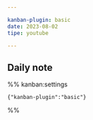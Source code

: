 ```yaml
---

kanban-plugin: basic
date: 2023-08-02
tipe: youtube

---
```


## Daily note





%% kanban:settings
```
{"kanban-plugin":"basic"}
```
%%